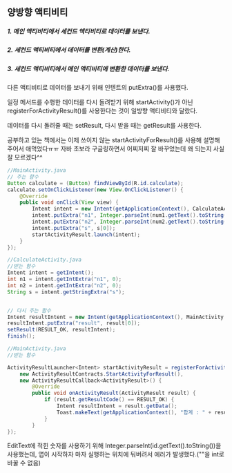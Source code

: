 ## 양방향 액티비티

##### 1. 메인 액티비티에서 세컨드 액티비티로 데이터를 보낸다.

##### 2. 세컨드 액티비티에서 데이터를 변환(계산)한다.

##### 3. 세컨드 액티비티에서 메인 액티비티에 변환한 데이터를 보낸다.

다른 액티비티로 데이터를 보내기 위해 인텐트의 putExtra()를 사용했다.

일정 메서드를 수행한 데이터를 다시 돌려받기 위해 startActivity()가 아닌 registerForActivityResult()를 사용한다는 것이 일방향 액티비티와 달랐다.

데이터를 다시 돌려줄 때는 setResult, 다시 받을 때는 getResult를 사용한다.

공부하고 있는 책에서는 이제 쓰이지 않는 startActivityForResult()를 사용해 설명해주어서 애먹었다ㅠㅠ 자바 초보라 구글링하면서 어찌저찌 잘 바꾸었는데 왜 되는지 사실 잘 모르겠다^^

```java
//MainActivity.java
// 주는 함수
Button calculate = (Button) findViewById(R.id.calculate);
calculate.setOnClickListener(new View.OnClickListener() {
    @Override
    public void onClick(View view) {
        Intent intent = new Intent(getApplicationContext(), CalculateActivity.class);
        intent.putExtra("n1", Integer.parseInt(num1.getText().toString()));
        intent.putExtra("n2", Integer.parseInt(num2.getText().toString()));
        intent.putExtra("s", s[0]);
        startActivityResult.launch(intent);
    }
});

```

```java
//CalculateActivity.java
//받는 함수
Intent intent = getIntent();
int n1 = intent.getIntExtra("n1", 0);
int n2 = intent.getIntExtra("n2", 0);
String s = intent.getStringExtra("s");


// 다시 주는 함수
Intent resultIntent = new Intent(getApplicationContext(), MainActivity.class);
resultIntent.putExtra("result", result[0]);
setResult(RESULT_OK, resultIntent);
finish();
```

```java
//MainActivity.java
//받는 함수

ActivityResultLauncher<Intent> startActivityResult = registerForActivityResult(
    new ActivityResultContracts.StartActivityForResult(),
    new ActivityResultCallback<ActivityResult>() {
        @Override
        public void onActivityResult(ActivityResult result) {
            if (result.getResultCode() == RESULT_OK) {
                Intent resultIntent = result.getData();
                Toast.makeText(getApplicationContext(), "합계 : " + resultIntent.getIntExtra("result", 0), Toast.LENGTH_LONG).show();
            }
        }
});
```



EditText에 적힌 숫자를 사용하기 위해 Integer.parseInt(id.getText().toString())을 사용했는데, 앱이 시작하자 마자 실행하는 위치에 둬버려서 에러가 발생했다.(""을 int로 바꿀 수 없음)
